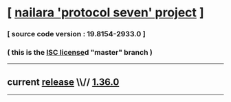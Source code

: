 
# [ [nailara 'protocol seven' project](http://src.nailara.net/) ]

### [ source code version : 19.8154-2933.0 ]

### ( this is the [ISC license](license)d "master" branch )
---
## current [release](https://github.com/anotherlink/nailara/releases) \\\\// [1.36.0](https://github.com/anotherlink/nailara/releases/tag/1.36.0)
---
